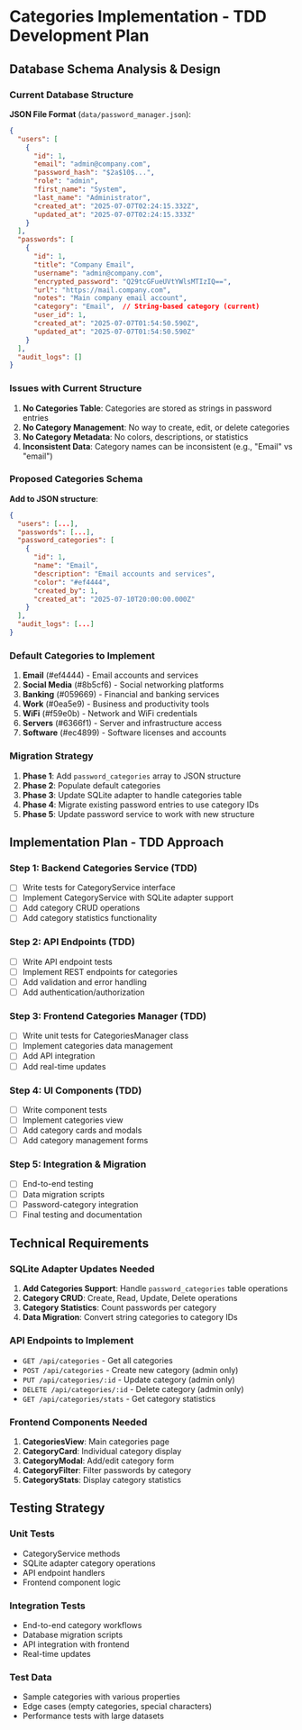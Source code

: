 # Categories Implementation - TDD Development Plan

## Database Schema Analysis & Design

### Current Database Structure

**JSON File Format** (`data/password_manager.json`):
```json
{
  "users": [
    {
      "id": 1,
      "email": "admin@company.com", 
      "password_hash": "$2a$10$...",
      "role": "admin",
      "first_name": "System",
      "last_name": "Administrator",
      "created_at": "2025-07-07T02:24:15.332Z",
      "updated_at": "2025-07-07T02:24:15.333Z"
    }
  ],
  "passwords": [
    {
      "id": 1,
      "title": "Company Email",
      "username": "admin@company.com",
      "encrypted_password": "Q29tcGFueUVtYWlsMTIzIQ==",
      "url": "https://mail.company.com",
      "notes": "Main company email account",
      "category": "Email",  // String-based category (current)
      "user_id": 1,
      "created_at": "2025-07-07T01:54:50.590Z",
      "updated_at": "2025-07-07T01:54:50.590Z"
    }
  ],
  "audit_logs": []
}
```

### Issues with Current Structure

1. **No Categories Table**: Categories are stored as strings in password entries
2. **No Category Management**: No way to create, edit, or delete categories
3. **No Category Metadata**: No colors, descriptions, or statistics
4. **Inconsistent Data**: Category names can be inconsistent (e.g., "Email" vs "email")

### Proposed Categories Schema

**Add to JSON structure**:
```json
{
  "users": [...],
  "passwords": [...],
  "password_categories": [
    {
      "id": 1,
      "name": "Email",
      "description": "Email accounts and services", 
      "color": "#ef4444",
      "created_by": 1,
      "created_at": "2025-07-10T20:00:00.000Z"
    }
  ],
  "audit_logs": [...]
}
```

### Default Categories to Implement

1. **Email** (#ef4444) - Email accounts and services
2. **Social Media** (#8b5cf6) - Social networking platforms  
3. **Banking** (#059669) - Financial and banking services
4. **Work** (#0ea5e9) - Business and productivity tools
5. **WiFi** (#f59e0b) - Network and WiFi credentials
6. **Servers** (#6366f1) - Server and infrastructure access
7. **Software** (#ec4899) - Software licenses and accounts

### Migration Strategy

1. **Phase 1**: Add `password_categories` array to JSON structure
2. **Phase 2**: Populate default categories
3. **Phase 3**: Update SQLite adapter to handle categories table
4. **Phase 4**: Migrate existing password entries to use category IDs
5. **Phase 5**: Update password service to work with new structure

## Implementation Plan - TDD Approach

### Step 1: Backend Categories Service (TDD)
- [ ] Write tests for CategoryService interface
- [ ] Implement CategoryService with SQLite adapter support
- [ ] Add category CRUD operations
- [ ] Add category statistics functionality

### Step 2: API Endpoints (TDD) 
- [ ] Write API endpoint tests
- [ ] Implement REST endpoints for categories
- [ ] Add validation and error handling
- [ ] Add authentication/authorization

### Step 3: Frontend Categories Manager (TDD)
- [ ] Write unit tests for CategoriesManager class
- [ ] Implement categories data management
- [ ] Add API integration
- [ ] Add real-time updates

### Step 4: UI Components (TDD)
- [ ] Write component tests
- [ ] Implement categories view
- [ ] Add category cards and modals
- [ ] Add category management forms

### Step 5: Integration & Migration
- [ ] End-to-end testing
- [ ] Data migration scripts
- [ ] Password-category integration
- [ ] Final testing and documentation

## Technical Requirements

### SQLite Adapter Updates Needed

1. **Add Categories Support**: Handle `password_categories` table operations
2. **Category CRUD**: Create, Read, Update, Delete operations
3. **Category Statistics**: Count passwords per category
4. **Data Migration**: Convert string categories to category IDs

### API Endpoints to Implement

- `GET /api/categories` - Get all categories
- `POST /api/categories` - Create new category (admin only)
- `PUT /api/categories/:id` - Update category (admin only)
- `DELETE /api/categories/:id` - Delete category (admin only)
- `GET /api/categories/stats` - Get category statistics

### Frontend Components Needed

1. **CategoriesView**: Main categories page
2. **CategoryCard**: Individual category display
3. **CategoryModal**: Add/edit category form
4. **CategoryFilter**: Filter passwords by category
5. **CategoryStats**: Display category statistics

## Testing Strategy

### Unit Tests
- CategoryService methods
- SQLite adapter category operations
- API endpoint handlers
- Frontend component logic

### Integration Tests
- End-to-end category workflows
- Database migration scripts
- API integration with frontend
- Real-time updates

### Test Data
- Sample categories with various properties
- Edge cases (empty categories, special characters)
- Performance tests with large datasets
